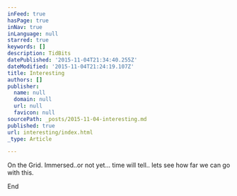 ```yaml
---
inFeed: true
hasPage: true
inNav: true
inLanguage: null
starred: true
keywords: []
description: TidBits
datePublished: '2015-11-04T21:34:40.255Z'
dateModified: '2015-11-04T21:24:19.107Z'
title: Interesting
authors: []
publisher:
  name: null
  domain: null
  url: null
  favicon: null
sourcePath: _posts/2015-11-04-interesting.md
published: true
url: interesting/index.html
_type: Article

---
```

On the Grid. Immersed..or not yet... time will tell.. lets see how far we can go with this.

End